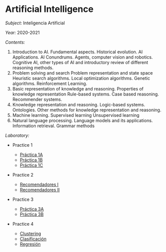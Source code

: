 # Artificial Intelligence

*Subject:* Inteligencia Artificial

*Year:* 2020-2021

*Contents:*

1. Introduction to AI. Fundamental aspects. Historical evolution. AI Applications. AI Conundrums. Agents, computer vision and robotics. Cognitive AI, other types of AI and introductory review of different reasoning methods.
2. Problem solving and search Problem representation and state space Heuristic search algorithms. Local optimization algorithms. Genetic algorithms. Reinforcement Learning.
3. Basic representation of knowledge and reasoning. Properties of knowledge representation Rule-based systems. Case based reasoning. Recommender systems.
4. Knowledge representation and reasoning. Logic-based systems. Ontologies. Other methods for knowledge representation and reasoning.
5. Machine learning. Supervised learning Unsupervised learning
6. Natural language processing. Language models and its applications. Information retrieval. Grammar methods

*Laboratory:*
  - Practice 1
    - [Práctica 1A](https://github.com/martinfdezdg/Artificial-Intelligence/blob/main/Laboratorio/Parte%20I/P1/Practica1A.Grupo10.ipynb)
    - [Práctica 1B](https://github.com/martinfdezdg/Artificial-Intelligence/blob/main/Laboratorio/Parte%20I/P1/Practica1B.Grupo10.ipynb)
    - [Práctica 1C](https://github.com/martinfdezdg/Artificial-Intelligence/blob/main/Laboratorio/Parte%20I/P1/Practica1C.Grupo10.ipynb)
    
  - Practice 2
    - [Recomendadores I](https://github.com/martinfdezdg/Artificial-Intelligence/blob/main/Laboratorio/Parte%20I/P2/Practica%202.%20Recomendadores.%20Partes%201%20y%202.%20.ipynb)
    - [Recomendadores II](https://github.com/martinfdezdg/Artificial-Intelligence/blob/main/Laboratorio/Parte%20I/P2/Practica%202.%20Recomendadores%20colaborativos.%20Parte%203.ipynb)

  - Practice 3
    - [Práctica 3A](https://github.com/martinfdezdg/Artificial-Intelligence/blob/main/Laboratorio/Parte%20II/P1/P1_1.ipynb)
    - [Práctica 3B](https://github.com/martinfdezdg/Artificial-Intelligence/blob/main/Laboratorio/Parte%20II/P1/P1_2.ipynb)
    
  - Practice 4
    - [Clustering](https://github.com/martinfdezdg/Artificial-Intelligence/blob/main/Laboratorio/Parte%20II/P2/P1_clustering.ipynb)
    - [Clasificación](https://github.com/martinfdezdg/Artificial-Intelligence/blob/main/Laboratorio/Parte%20II/P2/P2_clasificacion.ipynb)
    - [Regresión](https://github.com/martinfdezdg/Artificial-Intelligence/blob/main/Laboratorio/Parte%20II/P2/P3_regresion.ipynb)
